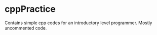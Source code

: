 cppPractice
===========

Contains simple cpp codes for an introductory level programmer.
Mostly uncommented code.
